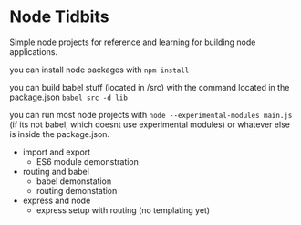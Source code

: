 # Node Tidbits
Simple node projects for reference and learning for building node applications.

you can install node packages with
```npm install```

you can build babel stuff (located in /src) with the command located in the package.json
```babel src -d lib```

you can run most node projects with ```node --experimental-modules main.js``` (if its not babel, which doesnt use experimental modules) or whatever else is inside the package.json.

* import and export
	* ES6 module demonstration
* routing and babel
	* babel demonstation
	* routing demonstation
* express and node
	* express setup with routing (no templating yet)